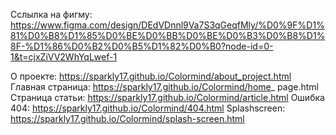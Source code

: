 Сслылка на фигму: https://www.figma.com/design/DEdVDnnl9Va7S3qGeqfMly/%D0%9F%D1%81%D0%B8%D1%85%D0%BE%D0%BB%D0%BE%D0%B3%D0%B8%D1%8F-%D1%86%D0%B2%D0%B5%D1%82%D0%B0?node-id=0-1&t=cjxZiVV2WhYqLwef-1

О проекте: https://sparkly17.github.io/Colormind/about_project.html
Главная страница: https://sparkly17.github.io/Colormind/home_ page.html
Страница статьи: https://sparkly17.github.io/Colormind/article.html
Ошибка 404: https://sparkly17.github.io/Colormind/404.html
Splashscreen: https://sparkly17.github.io/Colormind/splash-screen.html
